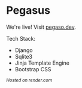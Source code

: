 # Pegasus

<p>We're live! Visit <a href="http://www.pegaso.dev/" target="_blank">pegaso.dev</a>.</p>

Tech Stack:
- Django
- Sqlite3
- Jinja Template Engine
- Bootstrap CSS

<small><i>Hosted on render.com</i></small>

